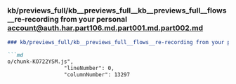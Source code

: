 ### kb/previews_full/kb__previews_full__kb__previews_full__flows__re-recording from your personal account@auth.har.part106.md.part001.md.part002.md

```md
### kb/previews_full/kb__previews_full__flows__re-recording from your personal account@auth.har.part106.md.part001.md (part 002)

```md
o/chunk-KO722YSM.js",
                  "lineNumber": 0,
                  "columnNumber": 13297
         
```

```

```
